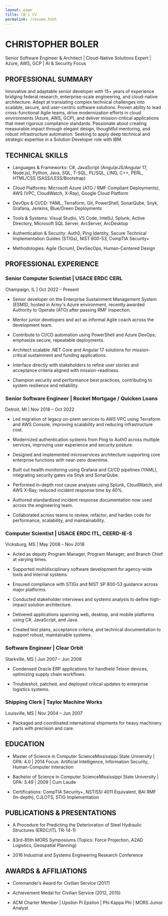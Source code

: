 ```yaml
---
layout: page
title: CB's CV
permalink: /resume.html
---
```


# CHRISTOPHER BOLER

Senior Software Engineer & Architect | Cloud-Native Solutions Expert | Azure, AWS, GCP | AI & Security Focus

## PROFESSIONAL SUMMARY

Innovative and adaptable senior developer with 15+ years of experience bridging federal research, enterprise-scale engineering, and cloud-native architecture. Adept at translating complex technical challenges into scalable, secure, and user-centric software solutions. Proven ability to lead cross-functional Agile teams, drive modernization efforts in cloud environments (Azure, AWS, GCP), and deliver mission-critical applications that meet rigorous compliance standards. Passionate about creating measurable impact through elegant design, thoughtful mentoring, and robust infrastructure automation. Seeking to apply deep technical and strategic expertise in a Solution Developer role with IBM.

## TECHNICAL SKILLS

* Languages & Frameworks: C#, JavaScript (AngularJS/Angular 17, Node.js), Python, Java, SQL, T-SQL, PL/SQL, LINQ, C++, PERL, HTML/CSS (SASS/LESS/Bootstrap)

* Cloud Platforms: Microsoft Azure (ATO / RMF Compliant Deployments), AWS (VPC, CloudWatch, X-Ray), Google Cloud Platform

* DevOps & CI/CD: YAML, Terraform, Git, PowerShell, SonarQube, Snyk, Grafana, Jenkins, Blue/Green Deployments

* Tools & Systems: Visual Studio, VS Code, IntelliJ, Splunk, Active Directory, Microsoft SQL Server, ArcServer, ArcDesktop

* Authentication & Security: Auth0, Ping Identity, Secure Technical Implementation Guides (STIGs), NIST 800-53, CompTIA Security+

* Methodologies: Agile (Scrum), DevSecOps, Human-Centered Design

## PROFESSIONAL EXPERIENCE

### Senior Computer Scientist | USACE ERDC CERL

Champaign, IL | Oct 2022 – Present

* Senior developer on the Enterprise Sustainment Management System (ESMS), hosted in Army's Azure environment, recently awarded Authority to Operate (ATO) after passing RMF inspection.

* Mentor junior developers and act as informal Agile coach across the development team.

* Contribute to CI/CD automation using PowerShell and Azure DevOps; emphasize secure, repeatable deployments.

* Architect scalable .NET Core and Angular 17 solutions for mission-critical sustainment and funding applications.

* Interface directly with stakeholders to refine user stories and acceptance criteria aligned with mission-readiness.

* Champion security and performance best practices, contributing to system resilience and reliability.

### Senior Software Engineer | Rocket Mortgage / Quicken Loans

Detroit, MI | Nov 2018 – Oct 2022

* Led migration of legacy on-prem services to AWS VPC using Terraform and AWS Console, improving scalability and reducing infrastructure cost.

* Modernized authentication systems from Ping to Auth0 across multiple services, improving user experience and security posture.

* Designed and implemented microservices architecture supporting core enterprise functions with near-zero downtime.

* Built out health monitoring using Grafana and CI/CD pipelines (YAML), integrating security gates via Snyk and SonarQube.

* Performed in-depth root cause analyses using Splunk, CloudWatch, and AWS X-Ray; reduced incident response time by 40%.

* Authored standardized incident response documentation now used across the engineering team.

* Collaborated across teams to review, refactor, and harden code for performance, scalability, and maintainability.

### Computer Scientist | USACE ERDC ITL, CEERD-IE-S

Vicksburg, MS | May 2008 – Nov 2018

* Acted as deputy Program Manager, Program Manager, and Branch Chief at varying times.

* Supported multidisciplinary software development for agency-wide tools and internal systems.

* Ensured compliance with STIGs and NIST SP 800-53 guidance across major platforms.

* Conducted stakeholder interviews and systems analysis to define high-impact solution architecture.

* Delivered applications spanning web, desktop, and mobile platforms using C#, JavaScript, and Java.

* Created test plans, acceptance criteria, and technical documentation to support robust, maintainable systems.

### Software Engineer | Clear Orbit

Starkville, MS | Jun 2007 – Jun 2008

* Condensed Oracle ERP applications for handheld Telxon devices, optimizing supply chain workflows.

* Troubleshot, patched, and deployed critical updates to enterprise logistics systems.

### Shipping Clerk | Taylor Machine Works

Louisville, MS | Nov 2004 – Jun 2007

* Packaged and coordinated international shipments for heavy machinery parts with precision and care.

## EDUCATION

* Master of Science in Computer ScienceMississippi State University | GPA: 4.0 | 2014  Focus: Artificial Intelligence, Information Security, Human-Computer Interaction

* Bachelor of Science in Computer ScienceMississippi State University | GPA: 3.49 | 2009 | Cum Laude

* Certifications: CompTIA Security+, NSTISSI 4011 Equivalent, BAI RMF (In-depth), CJLOTS, STIG Implementation

## PUBLICATIONS & PRESENTATIONS

* A Procedure for Predicting the Deterioration of Steel Hydraulic Structures (ERDC/ITL TR-14-1)

* 83rd-85th MORS Symposiums (Topics: Force Projection, A2AD Logistics, Geospatial Planning)

* 2016 Industrial and Systems Engineering Research Conference

## AWARDS & AFFILIATIONS

* Commander’s Award for Civilian Service (2017)

* Achievement Medal for Civilian Service (2012, 2015)

* ACM Charter Member | Upsilon Pi Epsilon | Phi Kappa Phi | MORS Junior Analyst
